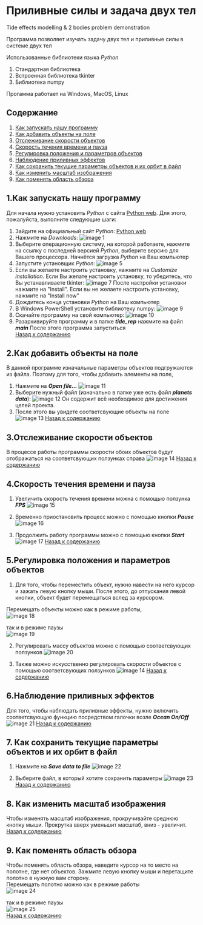 ﻿# Приливные силы и задача двух тел
Tide effects modelling & 2 bodies problem demonstration 

Программа позволяет изучать задачу двух тел и приливные силы в системе двух тел

Использованные библиотеки языка *Python*
1. Стандартная библиотека
2. Встроенная библиотека tkinter
3. Библиотека numpy

Прогамма работает на Windows, MacOS, Linux

## Содержание

1. [Как запускать нашу программу]
2. [Как добавить объекты на поле]
3. [Отслеживание скорости объектов]
4. [Скорость течения времени и пауза]
5. [Регулировка положения и параметров объектов]
6. [Наблюдение приливных эффектов]
7. [Как сохранить текущие параметры объектов и их орбит в файл]
8. [Как изменить масштаб изображения]
9. [Как поменять область обзора]

## 1.Как запускать нашу программу

Для начала нужно установить *Python* с сайта [Python web]. Для этого, пожалуйста, выполните следующие шаги:

1. Зайдите на официальный сайт *Python*: [Python web]
2. Нажмите на *Downloads*: 
![image 1](https://thumb.tildacdn.com/tild6630-6634-4835-b864-653434316537/-/format/webp/1.png)
3. Выберите операционную систему, на которой работаете, нажмите на ссылку с последней версией *Python*, 
   выберите версию для Вашего процессора. Начнётся загрузка *Python* на Ваш компьютер
6. Запустите установщик *Python*:
![image 5](https://thumb.tildacdn.com/tild3539-3539-4235-b339-366566373230/-/format/webp/5.png)
7. Если вы желаете настроить установку, нажмите на *Customize installation*. 
Если Вы желате настроить установку, то убедитесь, что Вы устанавливаете tkinter:
![image 7](https://thumb.tildacdn.com/tild3137-3437-4862-a266-303164303237/-/format/webp/7.png)
После настройки установки нажмите на "Install".
Если вы не желаете настроить установку, нажмите на "Install now"
8. Дождитесь конца установки *Python* на Ваш компьютер
9. В Windows PowerShell установите библиотеку numpy:
![image 9](https://thumb.tildacdn.com/tild3135-3962-4634-b736-366631303761/-/format/webp/9.png)
10. Скачайте программу на свой компьютер:
![image 10](https://thumb.tildacdn.com/tild6333-6236-4231-a266-623530393235/-/format/webp/10.png)
11. Разархивируйте программу и в папке ***tide_rep*** нажмите на файл ***main***
После этого программа запуститься                                                                                                                                        
[Назад к содержанию]

## 2.Как добавить объекты на поле

В данной программе изначальные параметры объектов подгружаются из файла. Поэтому для того, чтобы добавить элементы на поле, 
1. Нажмите на ***Open file...***
![image 11](https://thumb.tildacdn.com/tild3135-6138-4739-a363-663136663139/-/format/webp/11.png)
2. Выберите нужный файл (изначально в папке уже есть файл ***planets data***):
![image 12](https://thumb.tildacdn.com/tild3334-3633-4332-b339-313866366435/-/format/webp/12.png)
Он содержит всё необходимое для достижения целей проекта.
3. После этого вы увидете соответсвующие объекты на поле
![image 13](https://thumb.tildacdn.com/tild3964-3439-4162-b564-613839636436/-/format/webp/13.png)
[Назад к содержанию]

## 3.Отслеживание скорости объектов

В процессе работы программы скорости обоих объектов будут отображаться на соответсвующих ползунках справа
![image 14](https://thumb.tildacdn.com/tild3862-3363-4163-a236-636636643662/-/format/webp/14.png)
[Назад к содержанию]

## 4.Скорость течения времени и пауза

1. Увеличить скорость течения времени можна с помощью ползунка ***FPS***
![image 15](https://thumb.tildacdn.com/tild3639-3664-4966-b661-363134333033/-/format/webp/15.png)

2. Временно приостановить процесс можно с помощью кнопки ***Pause***
![image 16](https://thumb.tildacdn.com/tild3763-6432-4833-b534-616437353433/-/format/webp/16.png)

3. Продолжить работу программы можно с помощью кнопки ***Start***
![image 17](https://thumb.tildacdn.com/tild6432-3765-4666-b438-323834323039/-/format/webp/17.png)
[Назад к содержанию]

## 5.Регулировка положения и параметров объектов

1. Для того, чтобы переместить объект, нужно навести на него курсор и зажать левую кнопку мыши. После этого,
до отпускания левой кнопки, объект будет перемещаться вслед за курсором. 

Перемещать объекты можно как в режиме работы,                                                                                                                                                      
![image 18](https://static.tildacdn.com/tild3966-6264-4461-b234-626565356462/181.gif)

так и в режиме паузы                                                                                                                                                                                                        
![image 19](https://static.tildacdn.com/tild6631-3337-4365-b932-393763626633/191.gif)

2. Регулировать массу объектов можно с помощью соответсвующих ползунков
![image 20](https://thumb.tildacdn.com/tild3234-3430-4930-b630-333037396266/-/format/webp/20.png)

3. Также можно искусственно регулировать скорости объектов с помощью соответсвующих ползунков
![image 14](https://thumb.tildacdn.com/tild3862-3363-4163-a236-636636643662/-/format/webp/14.png)
[Назад к содержанию]

## 6.Наблюдение приливных эффектов

Для того, чтобы наблюдать приливные эффекты, нужно включить соответсвующую функцию посредством галочки возле ***Ocean On/Off***
![image 21](https://thumb.tildacdn.com/tild3030-3935-4634-b265-666537626535/-/format/webp/21.png)
[Назад к содержанию]

## 7. Как сохранить текущие параметры объектов и их орбит в файл
1. Нажмите на ***Save data to file***
![image 22](https://thumb.tildacdn.com/tild3733-6431-4364-b533-366565646532/-/format/webp/22.png)

2. Выберите файл, в который хотите сохранить параметры
![image 23](https://thumb.tildacdn.com/tild3032-3265-4537-b164-646534393730/-/format/webp/23.png)
[Назад к содержанию]

## 8. Как изменить масштаб изображения

Чтобы изменять масштаб изображения, прокручивайте среднюю кнопку мыши. Прокрутка вверх уменьшит масштаб, вниз - увеличит.                                                
[Назад к содержанию]

## 9. Как поменять область обзора
Чтобы поменять область обзора, наведите курсор на то место на полотне, где нет объектов. Зажмите левую кнопку мыши и перетащите полотно в нужную вам сторону.                  
Перемещать полотно можно как в режиме работы                                                                                                                                                                                                                         
![image 24](https://static.tildacdn.com/tild6231-3535-4861-b064-373164393634/241.gif)

так и в режиме паузы                                                                                                                                                                                         
![image 25](https://static.tildacdn.com/tild6666-6362-4165-b634-303566333433/251.gif)                                                                   
[Назад к содержанию]

[Python web]:https://www.python.org/
[Как запускать нашу программу]:https://github.com/davidkirakosyan/tide_rep#1%D0%BA%D0%B0%D0%BA-%D0%B7%D0%B0%D0%BF%D1%83%D1%81%D0%BA%D0%B0%D1%82%D1%8C-%D0%BD%D0%B0%D1%88%D1%83-%D0%BF%D1%80%D0%BE%D0%B3%D1%80%D0%B0%D0%BC%D0%BC%D1%83
[Как добавить объекты на поле]:https://github.com/davidkirakosyan/tide_rep#2%D0%BA%D0%B0%D0%BA-%D0%B4%D0%BE%D0%B1%D0%B0%D0%B2%D0%B8%D1%82%D1%8C-%D0%BE%D0%B1%D1%8A%D0%B5%D0%BA%D1%82%D1%8B-%D0%BD%D0%B0-%D0%BF%D0%BE%D0%BB%D0%B5
[Отслеживание скорости объектов]:https://github.com/davidkirakosyan/tide_rep#3%D0%BE%D1%82%D1%81%D0%BB%D0%B5%D0%B6%D0%B8%D0%B2%D0%B0%D0%BD%D0%B8%D0%B5-%D1%81%D0%BA%D0%BE%D1%80%D0%BE%D1%81%D1%82%D0%B8-%D0%BE%D0%B1%D1%8A%D0%B5%D0%BA%D1%82%D0%BE%D0%B2
[Скорость течения времени и пауза]:https://github.com/davidkirakosyan/tide_rep#4%D1%81%D0%BA%D0%BE%D1%80%D0%BE%D1%81%D1%82%D1%8C-%D1%82%D0%B5%D1%87%D0%B5%D0%BD%D0%B8%D1%8F-%D0%B2%D1%80%D0%B5%D0%BC%D0%B5%D0%BD%D0%B8-%D0%B8-%D0%BF%D0%B0%D1%83%D0%B7%D0%B0
[Регулировка положения и параметров объектов]:https://github.com/davidkirakosyan/tide_rep#5%D1%80%D0%B5%D0%B3%D1%83%D0%BB%D0%B8%D1%80%D0%BE%D0%B2%D0%BA%D0%B0-%D0%BF%D0%BE%D0%BB%D0%BE%D0%B6%D0%B5%D0%BD%D0%B8%D1%8F-%D0%B8-%D0%BF%D0%B0%D1%80%D0%B0%D0%BC%D0%B5%D1%82%D1%80%D0%BE%D0%B2-%D0%BE%D0%B1%D1%8A%D0%B5%D0%BA%D1%82%D0%BE%D0%B2
[Наблюдение приливных эффектов]:https://github.com/davidkirakosyan/tide_rep#6%D0%BD%D0%B0%D0%B1%D0%BB%D1%8E%D0%B4%D0%B5%D0%BD%D0%B8%D0%B5-%D0%BF%D1%80%D0%B8%D0%BB%D0%B8%D0%B2%D0%BD%D1%8B%D1%85-%D1%8D%D1%84%D1%84%D0%B5%D0%BA%D1%82%D0%BE%D0%B2
[Как сохранить текущие параметры объектов и их орбит в файл]:https://github.com/davidkirakosyan/tide_rep/blob/main/README.md#7-%D0%BA%D0%B0%D0%BA-%D1%81%D0%BE%D1%85%D1%80%D0%B0%D0%BD%D0%B8%D1%82%D1%8C-%D1%82%D0%B5%D0%BA%D1%83%D1%89%D0%B8%D0%B5-%D0%BF%D0%B0%D1%80%D0%B0%D0%BC%D0%B5%D1%82%D1%80%D1%8B-%D0%BE%D0%B1%D1%8A%D0%B5%D0%BA%D1%82%D0%BE%D0%B2-%D0%B2-%D1%84%D0%B0%D0%B9%D0%BB
[Как изменить масштаб изображения]:https://github.com/davidkirakosyan/tide_rep/blob/main/README.md#8-%D0%BA%D0%B0%D0%BA-%D0%B8%D0%B7%D0%BC%D0%B5%D0%BD%D0%B8%D1%82%D1%8C-%D0%BC%D0%B0%D1%81%D1%88%D1%82%D0%B0%D0%B1-%D0%B8%D0%B7%D0%BE%D0%B1%D1%80%D0%B0%D0%B6%D0%B5%D0%BD%D0%B8%D1%8F
[Как поменять область обзора]:https://github.com/davidkirakosyan/tide_rep/blob/main/README.md#9-%D0%BA%D0%B0%D0%BA-%D0%BF%D0%BE%D0%BC%D0%B5%D0%BD%D1%8F%D1%82%D1%8C-%D0%BE%D0%B1%D0%BB%D0%B0%D1%81%D1%82%D1%8C-%D0%BE%D0%B1%D0%B7%D0%BE%D1%80%D0%B0
[Назад к содержанию]:https://github.com/davidkirakosyan/tide_rep#%D1%81%D0%BE%D0%B4%D0%B5%D1%80%D0%B6%D0%B0%D0%BD%D0%B8%D0%B5
